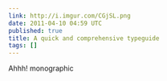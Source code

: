 ```yaml
---
link: http://i.imgur.com/CGjSL.png
date: 2011-04-10 04:59 UTC
published: true
title: A quick and comprehensive typeguide
tags: []
---
```


Ahhh! monographic
